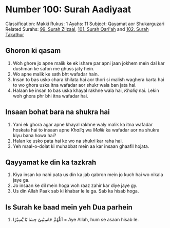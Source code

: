 # Number 100: Surah Aadiyaat

Classification: Makki
Rukus: 1
Ayahs: 11
Subject: Qayamat aor Shukarguzari
Related Surahs: [99. Surah Zilzaal](./99_Surah_Zilzaal.md), [101. Surah Qari'ah](./101_Surah_Qari'ah.md) and [102. Surah Takathur](./102_Surah_Takathur.md)

## Ghoron ki qasam

1. Woh ghore jo apne malik ke ek ishare par apni jaan jokhem mein dal kar dushman ke safon me ghuss jaty hein.
2. Wo apne malik ke sath bht wafadar hain.
3. Insan to bas usko chara khilata hai aor thori si malish waghera karta hai to wo ghora uska itna wafadar aor shukr wala ban jata hai.
4. Halaan ke insan to bas uska khayal rakhne wala hai, *Khaliq* nai. Lekin woh ghora phr bhi itna wafadar hai.

## Insaan bohat bara na shukra hai

1. Yani ek ghora agar apne khayal rakhne waly malik ka itna wafadar hoskata hai to insaan apne *Khaliq* wa *Malik* ka wafadar aor na shukra kiyu bana howa hai?
2. Halan ke usko pata hai ke wo na shukri kar raha hai.
3. Yeh maal-o-dolat ki muhabbat mein aa kar insaan ghaafil hojata.

## Qayyamat ke din ka tazkrah

1. Kiya insan ko nahi pata us din ka jab qabron mein jo kuch hai wo nikala jaye ga.
2. Jo insaan ke dil mein hoga woh raaz zahir kar diye jaye gy.
3. Us din Allah Paak sab ki khabar le le ga. Sab ka hisab hoga.

## Is Surah ke baad mein yeh Dua parhein

1. اَللّٰهُمَّ حَاسِبْنِىْ حِسَا بًا يَّسِيْرًا = Aye Allah, hum se asaan hisab le.
